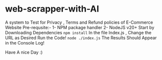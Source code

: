 # web-scrapper-with-AI
A system to Test for Privacy , Terms and Refund policies of E-Commerce Website
Pre-requsite:-
1- NPM package handler
2- NodeJS v20+
Start by Downloading Dependencies
```npm install```
In the file Index.js , Change the URL as Desired
Run the Code!
```node ./index.js```
The Results Should Appear in the Console Log!

Have A nice Day :)
